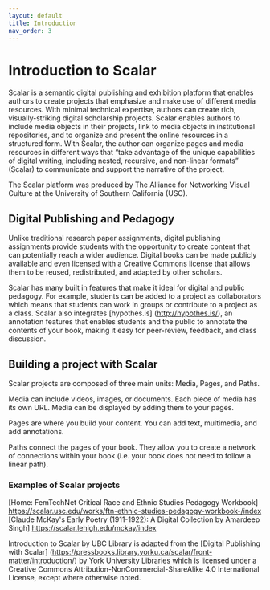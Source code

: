 ```yaml
---
layout: default
title: Introduction
nav_order: 3
---
```

# Introduction to Scalar

Scalar is a semantic digital publishing and exhibition platform that enables authors to create projects that emphasize and make use of different media resources. With minimal technical expertise, authors can create rich, visually-striking digital scholarship projects. Scalar enables authors to include media objects in their projects, link to media objects in institutional repositories, and to organize and present the online resources in a structured form. With Scalar, the author can organize pages and media resources in different ways that “take advantage of the unique capabilities of digital writing, including nested, recursive, and non-linear formats” (Scalar) to communicate and support the narrative of the project.

The Scalar platform was produced by The Alliance for Networking Visual Culture at the University of Southern California (USC).


## Digital Publishing and Pedagogy

Unlike traditional research paper assignments, digital publishing assignments provide students with the opportunity to create content that can potentially reach a wider audience. Digital books can be made publicly available and even licensed with a Creative Commons license that allows them to be reused, redistributed, and adapted by other scholars. 

Scalar has many built in features that make it ideal for digital and public pedagogy. For example, students can be added to a project as collaborators which means that students can work in groups or contribute to a project as a class. Scalar also integrates [hypothes.is] (http://hypothes.is/), an annotation features that enables students and the public to annotate the contents of your book, making it easy for peer-review, feedback, and class discussion. 

## Building a project with Scalar 

Scalar projects are composed of three main units: Media, Pages, and Paths.

Media can include videos, images, or documents. Each piece of media has its own URL. Media can be displayed by adding them to your pages. 

Pages are where you build your content. You can add text, multimedia, and add annotations.

Paths connect the pages of your book. They allow you to create a network of connections within your book (i.e. your book does not need to follow a linear path).


### Examples of Scalar projects 

[Home: FemTechNet Critical Race and Ethnic Studies Pedagogy Workbook] https://scalar.usc.edu/works/ftn-ethnic-studies-pedagogy-workbook-/index 
[Claude McKay's Early Poetry (1911-1922): A Digital Collection by Amardeep Singh] 
https://scalar.lehigh.edu/mckay/index 

Introduction to Scalar by UBC Library is adapted from the [Digital Publishing with Scalar] (https://pressbooks.library.yorku.ca/scalar/front-matter/introduction/) by York University Libraries which is licensed under a Creative Commons Attribution-NonCommercial-ShareAlike 4.0 International License, except where otherwise noted.
